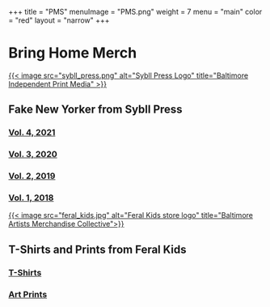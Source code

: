 +++
title = "PMS"
menuImage = "PMS.png"
weight = 7
menu = "main"
color = "red"
layout = "narrow"
+++

# Bring Home Merch
[{{< image src="sybll_press.png" alt="Sybll Press Logo" title="Baltimore Independent Print Media" >}}](https://www.sybilpress.org/)
## Fake New Yorker from Sybll Press
### [Vol. 4, 2021](https://www.sybilpress.org/bookstore/fake-new-yorker-vol-4-2021)
### [Vol. 3, 2020](https://www.sybilpress.org/bookstore/fake-new-yorker-vol-3-2020)
### [Vol. 2, 2019](https://www.sybilpress.org/bookstore/fake-new-yorker-vol-2-1st-edition)
### [Vol. 1, 2018](https://www.sybilpress.org/bookstore/fake-new-yorker-vol-2-2018-2nd-printing)

[{{< image src="feral_kids.jpg" alt="Feral Kids store logo" title="Baltimore Artists Merchandise Collective">}}](https://www.feral-kids.com/)

## T-Shirts and Prints from Feral Kids
### [T-Shirts](https://www.feral-kids.com/shop/t-shirts?tag=Carrie%20Rennolds)
### [Art Prints](https://www.feral-kids.com/shop/art-prints?tag=Carrie%20Rennolds)